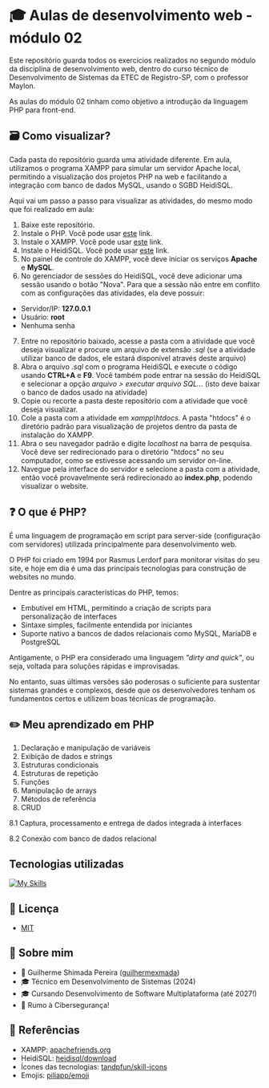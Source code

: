 
# 🎓 Aulas de desenvolvimento web - módulo 02

Este repositório guarda todos os exercícios realizados no segundo módulo da disciplina de desenvolvimento web, dentro do curso técnico de Desenvolvimento de Sistemas da ETEC de Registro-SP, com o professor Maylon.

As aulas do módulo 02 tinham como objetivo a introdução da linguagem PHP para front-end.

## 🗃 Como visualizar?
Cada pasta do repositório guarda uma atividade diferente. Em aula, utilizamos o programa XAMPP para simular um servidor Apache local, permitindo a visualização dos projetos PHP na web e facilitando a integração com banco de dados MySQL, usando o SGBD HeidiSQL.

Aqui vai um passo a passo para visualizar as atividades, do mesmo modo que foi realizado em aula:

1. Baixe este repositório.
2. Instale o PHP. Você pode usar [este](https://www.php.net/downloads.php) link.
3. Instale o XAMPP. Você pode usar [este](https://www.apachefriends.org/pt_br/index.html) link.
4. Instale o HeidiSQL. Você pode usar [este](https://www.heidisql.com/download.php) link.
5. No painel de controle do XAMPP, você deve iniciar os serviços **Apache** e **MySQL**.
6. No gerenciador de sessões do HeidiSQL, você deve adicionar uma sessão usando o botão "Nova". Para que a sessão não entre em conflito com as configurações das atividades, ela deve possuir:
- Servidor/IP: **127.0.0.1**
- Usuário: **root**
- Nenhuma senha
7. Entre no repositório baixado, acesse a pasta com a atividade que você deseja visualizar e procure um arquivo de extensão *.sql* (se a atividade utilizar banco de dados, ele estará disponível através deste arquivo)
8. Abra o arquivo *.sql* com o programa HeidiSQL e execute o código usando **CTRL+A** e **F9**. Você também pode entrar na sessão do HeidiSQL e selecionar a opção *arquivo > executar arquivo SQL...* (isto deve baixar o banco de dados usado na atividade)
9. Copie ou recorte a pasta deste repositório com a atividade que você deseja visualizar.
10. Cole a pasta com a atividade em *xampp\htdocs*. A pasta "htdocs" é o diretório padrão para visualização de projetos dentro da pasta de instalação do XAMPP. 
11. Abra o seu navegador padrão e digite *localhost* na barra de pesquisa. Você deve ser redirecionado para o diretório "htdocs" no seu computador, como se estivesse acessando um servidor on-line.
12. Navegue pela interface do servidor e selecione a pasta com a atividade, então você provavelmente será redirecionado ao **index.php**, podendo visualizar o website.


## ❓ O que é PHP?
É uma linguagem de programação em script para server-side (configuração com servidores) utilizada principalmente para desenvolvimento web. 

O PHP foi criado em 1994 por Rasmus Lerdorf para monitorar visitas do seu site, e hoje em dia é uma das principais tecnologias para construção de websites no mundo. 

Dentre as principais características do PHP, temos:
- Embutível em HTML, permitindo a criação de scripts para personalização de interfaces
- Sintaxe simples, facilmente entendida por iniciantes
- Suporte nativo a bancos de dados relacionais como MySQL, MariaDB e PostgreSQL

Antigamente, o PHP era considerado uma linguagem *"dirty and quick"*, ou seja, voltada para soluções rápidas e improvisadas. 

No entanto, suas últimas versões são poderosas o suficiente para sustentar sistemas grandes e complexos, desde que os desenvolvedores tenham os fundamentos certos e utilizem boas técnicas de programação.

## ✏️ Meu aprendizado em PHP
1. Declaração e manipulação de variáveis 
2. Exibição de dados e strings
3. Estruturas condicionais
4. Estruturas de repetição
5. Funções
6. Manipulação de arrays
7. Métodos de referência 
8. CRUD
   
8.1 Captura, processamento e entrega de dados integrada à interfaces

8.2 Conexão com banco de dados relacional 

## Tecnologias utilizadas

[![My Skills](https://skillicons.dev/icons?i=php,html,css,mysql)](https://skillicons.dev)

## 📃 Licença

- [MIT](https://choosealicense.com/licenses/mit/)

## 👤 Sobre mim
- 👤 Guilherme Shimada Pereira ([guilhermexmada](https://github.com/guilhermexmada))
- 🎓 Técnico em Desenvolvimento de Sistemas (2024)
- 🎓 Cursando Desenvolvimento de Software Multiplataforma (até 2027!) 
- 🚀 Rumo à Cibersegurança!

## 🔗 Referências

- XAMPP: [apachefriends.org](https://www.apachefriends.org/pt_br/index.html)
- HeidiSQL: [heidisql/download](https://www.heidisql.com/download.php)
- Ícones das tecnologias: [tandpfun/skill-icons](https://github.com/tandpfun/skill-icons)
- Emojis: [piliapp/emoji](https://getemoji.com/)
